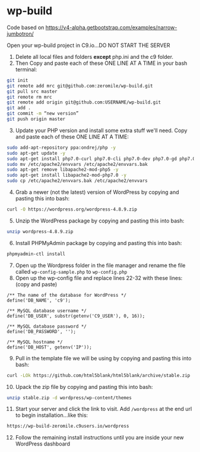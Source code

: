 # wp-build #
Code based on https://v4-alpha.getbootstrap.com/examples/narrow-jumbotron/

Open your wp-build project in C9.io...DO NOT START THE SERVER

1. Delete all local files and folders __except__ php.ini and the c9 folder. 
2. Then Copy and paste each of these ONE LINE AT A TIME in your bash terminal:
```sh
git init
git remote add mrc git@github.com:zeromile/wp-build.git
git pull src master
git remote rm mrc
git remote add origin git@github.com:USERNAME/wp-build.git
git add .
git commit -m “new version”
git push origin master
```

3. Update your PHP version and install some extra stuff we'll need. Copy and paste each of these ONE LINE AT A TIME:
```sh
sudo add-apt-repository ppa:ondrej/php -y
sudo apt-get update -y
sudo apt-get install php7.0-curl php7.0-cli php7.0-dev php7.0-gd php7.0-intl php7.0-mcrypt php7.0-json php7.0-mysql php7.0-opcache php7.0-bcmath php7.0-mbstring php7.0-soap php7.0-xml php7.0-zip -y
sudo mv /etc/apache2/envvars /etc/apache2/envvars.bak
sudo apt-get remove libapache2-mod-php5 -y
sudo apt-get install libapache2-mod-php7.0 -y
sudo cp /etc/apache2/envvars.bak /etc/apache2/envvars
```

4. Grab a newer (not the latest) version of WordPress by copying and pasting this into bash:
```sh
curl -O https://wordpress.org/wordpress-4.8.9.zip
```

5. Unzip the WordPress package by copying and pasting this into bash:
```sh
unzip wordpress-4.8.9.zip
```

6. Install PHPMyAdmin package by copying and pasting this into bash:
```sh
phpmyadmin-ctl install
```

7. Open up the Wordpress folder in the file manager and rename the file called ```wp-config-sample.php``` to ```wp-config.php```
8. Open up the wp-config file and replace lines 22-32 with these lines: (copy and paste)
```
/** The name of the database for WordPress */
define('DB_NAME', 'c9');

/** MySQL database username */
define('DB_USER', substr(getenv('C9_USER'), 0, 16));

/** MySQL database password */
define('DB_PASSWORD', '');

/** MySQL hostname */
define('DB_HOST', getenv('IP'));
```

9. Pull in the template file we will be using by copying and pasting this into bash:
```sh
curl -LOk https://github.com/html5blank/html5blank/archive/stable.zip
```

10. Upack the zip file by copying and pasting this into bash:
```sh
unzip stable.zip -d wordpress/wp-content/themes
```
11. Start your server and click the link to visit. Add ```/wordpress``` at the end url to begin installation...like this:
```sh
https://wp-build-zeromile.c9users.io/wordpress
```
12. Follow the remaining install instructions until you are inside your new WordPress dashboard
